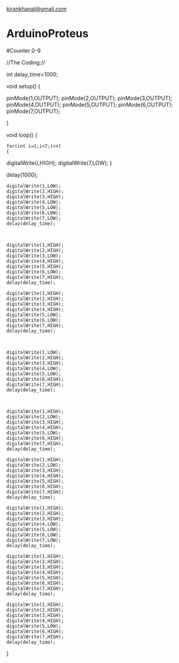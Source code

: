 kirankhanal@gmail.com

# ArduinoProteus

#Counter 0-9

//The Coding://


int delay_time=1000;

void setup() {
 
  
  pinMode(1,OUTPUT);
  pinMode(2,OUTPUT);
  pinMode(3,OUTPUT);
  pinMode(4,OUTPUT);
  pinMode(5,OUTPUT);
  pinMode(6,OUTPUT);
  pinMode(7,OUTPUT);

}

void loop() {

 
    for(int i=1;i<7;i++)
    {
   digitalWrite(i,HIGH);
   digitalWrite(7,LOW);
    }
   
 delay(1000);
  
    digitalWrite(1,LOW);
    digitalWrite(2,HIGH);
    digitalWrite(3,HIGH);
    digitalWrite(4,LOW);
    digitalWrite(5,LOW);
    digitalWrite(6,LOW);
    digitalWrite(7,LOW);
    delay(delay_time);



    digitalWrite(1,HIGH);
    digitalWrite(2,HIGH);
    digitalWrite(3,LOW);
    digitalWrite(4,HIGH);
    digitalWrite(5,HIGH);
    digitalWrite(6,LOW);
    digitalWrite(7,HIGH);
    delay(delay_time);
    
    digitalWrite(1,HIGH);
    digitalWrite(2,HIGH);
    digitalWrite(3,HIGH);
    digitalWrite(4,HIGH);
    digitalWrite(5,LOW);
    digitalWrite(6,LOW);
    digitalWrite(7,HIGH);
    delay(delay_time);



    digitalWrite(1,LOW);
    digitalWrite(2,HIGH);
    digitalWrite(3,HIGH);
    digitalWrite(4,LOW);
    digitalWrite(5,LOW);
    digitalWrite(6,HIGH);
    digitalWrite(7,HIGH);
    delay(delay_time);



    digitalWrite(1,HIGH);
    digitalWrite(2,LOW);
    digitalWrite(3,HIGH);
    digitalWrite(4,HIGH);
    digitalWrite(5,LOW);
    digitalWrite(6,HIGH);
    digitalWrite(7,HIGH);
    delay(delay_time);

    digitalWrite(1,HIGH);
    digitalWrite(2,LOW);
    digitalWrite(3,HIGH);
    digitalWrite(4,HIGH);
    digitalWrite(5,HIGH);
    digitalWrite(6,HIGH);
    digitalWrite(7,HIGH);
    delay(delay_time);

    digitalWrite(1,HIGH);
    digitalWrite(2,HIGH);
    digitalWrite(3,HIGH);
    digitalWrite(4,LOW);
    digitalWrite(5,LOW);
    digitalWrite(6,LOW);
    digitalWrite(7,LOW);
    delay(delay_time);

    digitalWrite(1,HIGH);
    digitalWrite(2,HIGH);
    digitalWrite(3,HIGH);
    digitalWrite(4,HIGH);
    digitalWrite(5,HIGH);
    digitalWrite(6,HIGH);
    digitalWrite(7,HIGH);
    delay(delay_time);

    digitalWrite(1,HIGH);
    digitalWrite(2,HIGH);
    digitalWrite(3,HIGH);
    digitalWrite(4,HIGH);
    digitalWrite(5,LOW);
    digitalWrite(6,HIGH);
    digitalWrite(7,HIGH);
    delay(delay_time);
  }

